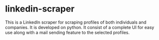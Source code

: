 # linkedin-scraper
This is a LinkedIn scraper for scraping profiles of both individuals and companies. It is developed on python. It consist of a complete UI for easy use along with a mail sending feature to the selected profiles.
